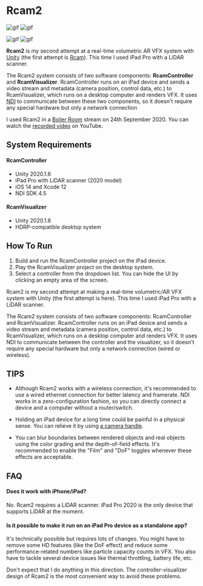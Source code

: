 Rcam2
=====

![gif](https://i.imgur.com/vdjkRG1.gif)
![gif](https://i.imgur.com/zUxXjbz.gif)

![gif](https://i.imgur.com/sqCRth4.gif)
![gif](https://i.imgur.com/t7tEp61.gif)

**Rcam2** is my second attempt at a real-time volumetric AR VFX system with
[Unity] (the first attempt is [Rcam]). This time I used iPad Pro with a LiDAR
scanner.

[Unity]: https://unity.com/
[Rcam]: https://github.com/keijiro/Rcam

The Rcam2 system consists of two software components: **RcamController** and
**RcamVisualizer**. RcamController runs on an iPad device and sends a video
stream and metadata (camera position, control data, etc.) to RcamVisualizer,
which runs on a desktop computer and renders VFX. It uses [NDI] to communicate
between these two components, so it doesn't require any special hardware but
only a network connection

[NDI]: https://www.ndi.tv/

I used Rcam2 in a [Boiler Room] stream on 24th September 2020. You can watch
the [recorded video] on YouTube.

[Boiler Room]: https://boilerroom.tv/
[recorded video]: https://youtu.be/ANVNNxid2to

System Requirements
-------------------

#### RcamController

- Unity 2020.1.6
- iPad Pro with LiDAR scanner (2020 model)
- iOS 14 and Xcode 12
- NDI SDK 4.5

#### RcamVisualizer

- Unity 2020.1.6
- HDRP-compatible desktop system

How To Run
----------

1. Build and run the RcamController project on the iPad device.
1. Play the RcamVisualizer project on the desktop system.
1. Select a controller from the dropdown list. You can hide the UI by clicking
   an empty area of the screen.

Rcam2 is my second attempt at making a real-time volumetric/AR VFX system with Unity (the first attempt is here). This time I used iPad Pro with a LiDAR scanner.

The Rcam2 system consists of two software components: RcamController and RcamVisualizer. RcamController runs on an iPad device and sends a video stream and metadata (camera position, control data, etc.) to RcamVisualizer, which runs on a desktop computer and renders VFX. It uses NDI to communicate between the controller and the visualizer, so it doesn't require any special hardware but only a network connection (wired or wireless).

TIPS
----

- Although Rcam2 works with a wireless connection, it's recommended to use a
  wired ethernet connection for better latency and framerate. NDI works in a
  zero-configuration fashion, so you can directly connect a device and a
  computer without a router/switch.

- Holding an iPad device for a long time could be painful in a physical sense.
  You can relieve it by using [a camera handle].

[a camera handle]: https://twitter.com/_kzr/status/1309726929310765056

- You can blur boundaries between rendered objects and real objects using the
  color grading and the depth-of-field effects. It's recommended to enable the
  "Film" and "DoF" toggles whenever these effects are acceptable.

FAQ
---

#### Does it work with iPhone/iPad?

No. Rcam2 requires a LiDAR scanner. iPad Pro 2020 is the only device that
supports LiDAR at the moment.

#### Is it possible to make it run on an iPad Pro device as a standalone app?

It's technically possible but requires lots of changes. You might have to
remove some HD features (like the DoF effect) and reduce some
performance-related numbers like particle capacity counts in VFX.
You also have to tackle several device issues like thermal throttling,
battery life, etc.

Don't expect that I do anything in this direction. The controller-visualizer
design of Rcam2 is the most convenient way to avoid these problems.

<!--4567890123456789012345678901234567890123456789012345678901234567890123456-->
